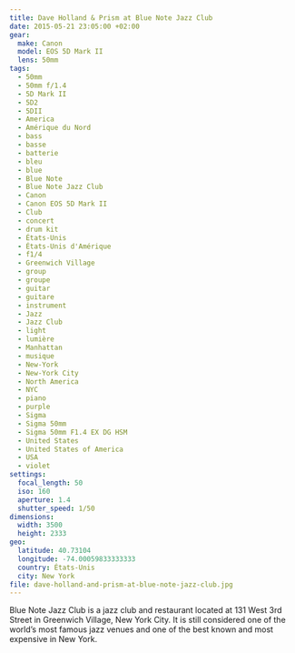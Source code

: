 ```yaml
---
title: Dave Holland & Prism at Blue Note Jazz Club
date: 2015-05-21 23:05:00 +02:00
gear:
  make: Canon
  model: EOS 5D Mark II
  lens: 50mm
tags:
  - 50mm
  - 50mm f/1.4
  - 5D Mark II
  - 5D2
  - 5DII
  - America
  - Amérique du Nord
  - bass
  - basse
  - batterie
  - bleu
  - blue
  - Blue Note
  - Blue Note Jazz Club
  - Canon
  - Canon EOS 5D Mark II
  - Club
  - concert
  - drum kit
  - États-Unis
  - États-Unis d'Amérique
  - f1/4
  - Greenwich Village
  - group
  - groupe
  - guitar
  - guitare
  - instrument
  - Jazz
  - Jazz Club
  - light
  - lumière
  - Manhattan
  - musique
  - New-York
  - New-York City
  - North America
  - NYC
  - piano
  - purple
  - Sigma
  - Sigma 50mm
  - Sigma 50mm F1.4 EX DG HSM
  - United States
  - United States of America
  - USA
  - violet
settings:
  focal_length: 50
  iso: 160
  aperture: 1.4
  shutter_speed: 1/50
dimensions:
  width: 3500
  height: 2333
geo:
  latitude: 40.73104
  longitude: -74.00059833333333
  country: États-Unis
  city: New York
file: dave-holland-and-prism-at-blue-note-jazz-club.jpg
---
```


Blue Note Jazz Club is a jazz club and restaurant located at 131 West 3rd Street in Greenwich Village, New York City. It is still considered one of the world’s most famous jazz venues and one of the best known and most expensive in New York.
